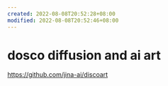 ```yaml
---
created: 2022-08-08T20:52:28+08:00
modified: 2022-08-08T20:52:46+08:00
---
```


# dosco diffusion and ai art

https://github.com/jina-ai/discoart
